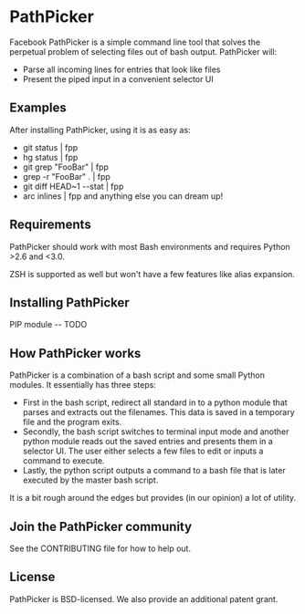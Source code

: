 # PathPicker
Facebook PathPicker is a simple command line tool that solves the perpetual
problem of selecting files out of bash output. PathPicker will:
* Parse all incoming lines for entries that look like files
* Present the piped input in a convenient selector UI

## Examples
After installing PathPicker, using it is as easy as:

* git status | fpp
* hg status | fpp
* git grep "FooBar" | fpp
* grep -r "FooBar" . | fpp
* git diff HEAD~1 --stat | fpp
* arc inlines | fpp
and anything else you can dream up!

## Requirements
PathPicker should work with most Bash environments and requires Python >2.6
and <3.0.

ZSH is supported as well but won't have a few features like alias expansion.

## Installing PathPicker
PIP module -- TODO

## How PathPicker works
PathPicker is a combination of a bash script and some small Python modules.
It essentially has three steps:

* First in the bash script, redirect all standard in to a python module that
parses and extracts out the filenames. This data is saved in a temporary file
and the program exits.
* Secondly, the bash script switches to terminal input mode and
another python module reads out the saved entries and presents them in a
selector UI. The user either selects a few files to edit or inputs a command
to execute.
* Lastly, the python script outputs a command to a bash file that is later
executed by the master bash script.

It is a bit rough around the edges but provides (in our opinion) a lot of
utility.

## Join the PathPicker community
See the CONTRIBUTING file for how to help out.

## License
PathPicker is BSD-licensed. We also provide an additional patent grant.

